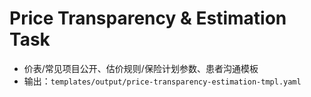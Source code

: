 # Price Transparency & Estimation Task

- 价表/常见项目公开、估价规则/保险计划参数、患者沟通模板
- 输出：`templates/output/price-transparency-estimation-tmpl.yaml`
